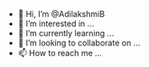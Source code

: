 - 👋 Hi, I’m @AdilakshmiB
- 👀 I’m interested in ...
- 🌱 I’m currently learning ...
- 💞️ I’m looking to collaborate on ...
- 📫 How to reach me ...

<!---
AdilakshmiB/AdilakshmiB is a ✨ special ✨ repository because its `README.md` (this file) appears on your GitHub profile.
You can click the Preview link to take a look at your changes.
--->

